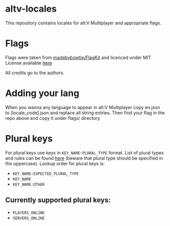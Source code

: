 # altv-locales
This repository contains locales for alt:V Multiplayer and appropriate flags.

# Flags
Flags were taken from [madebybowtie/FlagKit](https://github.com/madebybowtie/FlagKit/tree/1597c8872150299fe1d7a18d8c7403730da309c6/Assets/SVG)
and licenced under MIT License available [here](https://github.com/madebybowtie/FlagKit/blob/1597c8872150299fe1d7a18d8c7403730da309c6/LICENSE)

All credits go to the authors.

# Adding your lang
When you wanna any language to appear in alt:V Multiplayer copy en.json to [locale_code].json and replace all string entries. Then find your flag in the repo above and copy it under flags/ directory 

# Plural keys

For plural keys use keys in `KEY_NAME:PLURAL_TYPE` format. List of plural types and rules can be found [here](https://unicode-org.github.io/cldr-staging/charts/37/supplemental/language_plural_rules.html) (beware that plural type should be specified in the uppercase).
Lookup order for plural keys is:
- `KEY_NAME:EXPECTED_PLURAL_TYPE`
- `KEY_NAME`
- `KEY_NAME:OTHER`

## Currently supported plural keys:
- `PLAYERS_ONLINE`
- `SERVERS_ONLINE`